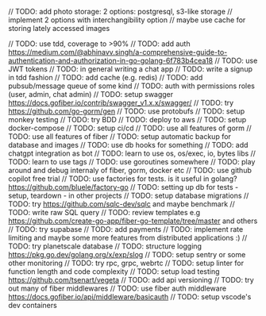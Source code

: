 
// TODO: add photo storage: 2 options: postgresql, s3-like storage
// implement 2 options with interchangibility option
// maybe use cache for storing lately accessed images

// TODO: use tdd, coverage to >90%
// TODO: add auth https://medium.com/@abhinavv.singh/a-comprehensive-guide-to-authentication-and-authorization-in-go-golang-6f783b4cea18
// TODO: use JWT tokens
// TODO: in general writing a chat app
// TODO: write a signup in tdd fashion
// TODO: add cache (e.g. redis)
// TODO: add pubsub/message queue of some kind
// TODO: auth with permissions roles (user, admin, chat admin)
// TODO: setup swagger https://docs.gofiber.io/contrib/swagger_v1.x.x/swagger/
// TODO: try https://github.com/go-gorm/gen
// TODO: use protobufs
// TODO: setup monkey testing
// TODO: try BDD
// TODO: deploy to aws
// TODO: setup docker-compose
// TODO: setup ci/cd
// TODO: use all features of gorm
// TODO: use all features of fiber
// TODO: setup automatic backup for database and images
// TODO: use db hooks for something
// TODO: add chatgpt integration as bot
// TODO: learn to use os, os/exec, io, bytes libs
// TODO: learn to use tags
// TODO: use goroutines somewhere
// TODO: play around and debug internaly of fiber, gorm, docker etc
// TODO: use github copilot free trial
// TODO: use factories for tests. is it useful in golang? https://github.com/bluele/factory-go
// TODO: setting up db for tests - setup, teardown - in other projects
// TODO: setup database migrations
// TODO: try https://github.com/sqlc-dev/sqlc and maybe benchmark
// TODO: write raw SQL query
// TODO: review templates e.g https://github.com/create-go-app/fiber-go-template/tree/master and others
// TODO: try supabase
// TODO: add payments
// TODO: implement rate limiting and maybe some more features from distributed applications :)
// TODO: try planetscale database
// TODO: structure logging https://pkg.go.dev/golang.org/x/exp/slog
// TODO: setup sentry or some other monitoring
// TODO: try rpc, grpc, webrtc
// TODO: setup linter for function length and code complexity
// TODO: setup load testing https://github.com/tsenart/vegeta
// TODO: add api versioning
// TODO: try out many of fiber middlewares
// TODO: use fiber auth middleware https://docs.gofiber.io/api/middleware/basicauth
// TODO: setup vscode's dev containers
 
